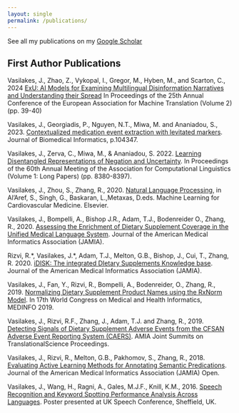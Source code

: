 ```yaml
---
layout: single
permalink: /publications/
---
```


See all my publications on my [Google Scholar](https://scholar.google.com/citations?user=kxAdCsoAAAAJ&hl=en)

First Author Publications
---------------------------------------------------------------------------
Vasilakes, J., Zhao, Z., Vykopal, I., Gregor, M., Hyben, M., and Scarton, C., 2024
[ExU: AI Models for Examining Multilingual Disinformation Narratives and Understanding their Spread](https://aclanthology.org/2024.eamt-2.20/)
In Proceedings of the 25th Annual Conference of the European Association for Machine Translation (Volume 2) (pp. 39-40)

Vasilakes, J., Georgiadis, P., Nguyen, N.T., Miwa, M. and Ananiadou, S., 2023.
[Contextualized medication event extraction with levitated markers](https://doi.org/10.1016/j.jbi.2023.104347).
Journal of Biomedical Informatics, p.104347.

Vasilakes, J., Zerva, C., Miwa, M., & Ananiadou, S. 2022.
[Learning Disentangled Representations of Negation and Uncertainty](https://aclanthology.org/2022.acl-long.574/).
In Proceedings of the 60th Annual Meeting of the Association for Computational Linguistics (Volume 1: Long Papers) (pp. 8380-8397).

Vasilakes, J., Zhou, S., Zhang, R., 2020.
[Natural Language Processing](/_assets/pubs/NLP_chapter_draft.pdf),
in Al’Aref, S., Singh, G., Baskaran, L.,Metaxas, D.eds. Machine Learning for Cardiovascular Medicine. Elsevier.

Vasilakes, J., Bompelli, A., Bishop J.R., Adam, T.J., Bodenreider O., Zhang, R., 2020.
[Assessing the Enrichment of Dietary Supplement Coverage in the Unified Medical Language System](/_assets/pubs/UMLS_DS_coverage.pdf).
Journal of the American Medical Informatics Association (JAMIA).

Rizvi, R.\*, Vasilakes, J.\*, Adam, T.J., Melton, G.B., Bishop, J., Cui, T., Zhang, R. 2020.
[iDISK: The integrated DIetary Supplements Knowledge base](/_assets/pubs/iDISK.pdf).
Journal of the American Medical Informatics Association (JAMIA).

Vasilakes, J., Fan, Y., Rizvi, R., Bompelli, A., Bodenreider, O., Zhang, R., 2019.
[Normalizing Dietary Supplement Product Names using the RxNorm Model](/_assets/pubs/normalizing_ds_product_names.pdf).
In 17th World Congress on Medical and Health Informatics, MEDINFO 2019.

Vasilakes, J., Rizvi, R.F., Zhang, J., Adam, T.J. and Zhang, R., 2019.
[Detecting Signals of Dietary Supplement Adverse Events from the CFSAN Adverse Event Reporting System (CAERS)](/_assets/pubs/ddsae.pdf).
AMIA Joint Summits on TranslationalScience Proceedings.

Vasilakes, J., Rizvi, R., Melton, G.B., Pakhomov, S., Zhang, R., 2018.
[Evaluating Active Learning Methods for Annotating Semantic Predications](/_assets/pubs/active_learning_for_semantic_predications.pdf).
Journal of the American Medical Informatics Association (JAMIA) Open.

Vasilakes, J., Wang, H., Ragni, A., Gales, M.J.F., Knill, K.M., 2016.
[Speech Recognition and Keyword Spotting Performance Analysis Across Languages](/_assets/pubs/ger_poster.pdf).
Poster presented at UK Speech Conference, Sheffield, UK.
